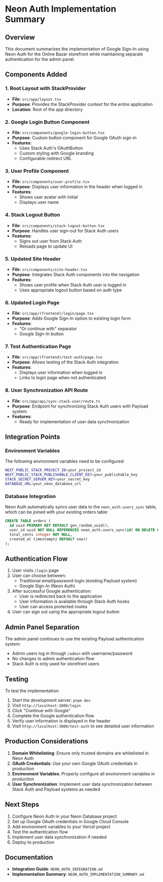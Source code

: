 # Neon Auth Implementation Summary

## Overview

This document summarizes the implementation of Google Sign-In using Neon Auth for the Online Bazar storefront while maintaining separate authentication for the admin panel.

## Components Added

### 1. Root Layout with StackProvider
- **File**: `src/app/layout.tsx`
- **Purpose**: Provides the StackProvider context for the entire application
- **Location**: Root of the app directory

### 2. Google Login Button Component
- **File**: `src/components/google-login-button.tsx`
- **Purpose**: Custom button component for Google OAuth sign-in
- **Features**: 
  - Uses Stack Auth's OAuthButton
  - Custom styling with Google branding
  - Configurable redirect URL

### 3. User Profile Component
- **File**: `src/components/user-profile.tsx`
- **Purpose**: Displays user information in the header when logged in
- **Features**:
  - Shows user avatar with initial
  - Displays user name

### 4. Stack Logout Button
- **File**: `src/components/stack-logout-button.tsx`
- **Purpose**: Handles user sign-out for Stack Auth users
- **Features**:
  - Signs out user from Stack Auth
  - Reloads page to update UI

### 5. Updated Site Header
- **File**: `src/components/site-header.tsx`
- **Purpose**: Integrates Stack Auth components into the navigation
- **Features**:
  - Shows user profile when Stack Auth user is logged in
  - Uses appropriate logout button based on auth type

### 6. Updated Login Page
- **File**: `src/app/(frontend)/login/page.tsx`
- **Purpose**: Adds Google Sign-In option to existing login form
- **Features**:
  - "Or continue with" separator
  - Google Sign-In button

### 7. Test Authentication Page
- **File**: `src/app/(frontend)/test-auth/page.tsx`
- **Purpose**: Allows testing of the Stack Auth integration
- **Features**:
  - Displays user information when logged in
  - Links to login page when not authenticated

### 8. User Synchronization API Route
- **File**: `src/app/api/sync-stack-user/route.ts`
- **Purpose**: Endpoint for synchronizing Stack Auth users with Payload system
- **Features**:
  - Ready for implementation of user data synchronization

## Integration Points

### Environment Variables
The following environment variables need to be configured:
```bash
NEXT_PUBLIC_STACK_PROJECT_ID=your_project_id
NEXT_PUBLIC_STACK_PUBLISHABLE_CLIENT_KEY=your_publishable_key
STACK_SECRET_SERVER_KEY=your_secret_key
DATABASE_URL=your_neon_database_url
```

### Database Integration
Neon Auth automatically syncs user data to the `neon_auth.users_sync` table, which can be joined with your existing orders table:

```sql
CREATE TABLE orders (
  id uuid PRIMARY KEY DEFAULT gen_random_uuid(),
  user_id uuid NOT NULL REFERENCES neon_auth.users_sync(id) ON DELETE CASCADE,
  total_cents integer NOT NULL,
  created_at timestamptz DEFAULT now()
);
```

## Authentication Flow

1. User visits `/login` page
2. User can choose between:
   - Traditional email/password login (existing Payload system)
   - Google Sign-In (Neon Auth)
3. After successful Google authentication:
   - User is redirected back to the application
   - User information is available through Stack Auth hooks
   - User can access protected routes
4. User can sign out using the appropriate logout button

## Admin Panel Separation

The admin panel continues to use the existing Payload authentication system:
- Admin users log in through `/admin` with username/password
- No changes to admin authentication flow
- Stack Auth is only used for storefront users

## Testing

To test the implementation:
1. Start the development server: `pnpm dev`
2. Visit `http://localhost:3000/login`
3. Click "Continue with Google"
4. Complete the Google authentication flow
5. Verify user information is displayed in the header
6. Visit `http://localhost:3000/test-auth` to see detailed user information

## Production Considerations

1. **Domain Whitelisting**: Ensure only trusted domains are whitelisted in Neon Auth
2. **OAuth Credentials**: Use your own Google OAuth credentials in production
3. **Environment Variables**: Properly configure all environment variables in production
4. **User Synchronization**: Implement user data synchronization between Stack Auth and Payload systems as needed

## Next Steps

1. Configure Neon Auth in your Neon Database project
2. Set up Google OAuth credentials in Google Cloud Console
3. Add environment variables to your Vercel project
4. Test the authentication flow
5. Implement user data synchronization if needed
6. Deploy to production

## Documentation

- **Integration Guide**: `NEON_AUTH_INTEGRATION.md`
- **Implementation Summary**: `NEON_AUTH_IMPLEMENTATION_SUMMARY.md`